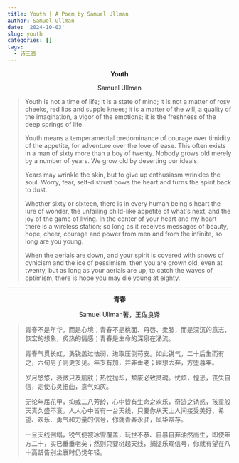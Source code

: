 ```yaml
---
title: Youth | A Poem by Samuel Ullman
author: Samuel Ullman
date: '2024-10-03'
slug: youth
categories: []
tags:
  - 诗三百
---
```


<!--more-->

**<center>Youth</center>**

<center>Samuel Ullman</center>

> Youth is not a time of life; it is a state of mind; it is not a matter of rosy cheeks, red lips and supple knees; it is a matter of the will, a quality of the imagination, a vigor of the emotions; it is the freshness of the deep springs of life.  
>
> Youth means a temperamental predominance of courage over timidity of the appetite, for adventure over the love of ease. This often exists in a man of sixty more than a boy of twenty. Nobody grows old merely by a number of years. We grow old by deserting our ideals.  
>
> Years may wrinkle the skin, but to give up enthusiasm wrinkles the soul. Worry, fear, self-distrust bows the heart and turns the spirit back to dust.  
>
> Whether sixty or sixteen, there is in every human being's heart the lure of wonder, the unfailing child-like appetite of what's next, and the joy of the game of living. In the center of your heart and my heart there is a wireless station; so long as it receives messages of beauty, hope, cheer, courage and power from men and from the infinite, so long are you young.  
>
> When the aerials are down, and your spirit is covered with snows of cynicism and the ice of pessimism, then you are grown old, even at twenty, but as long as your aerials are up, to catch the waves of optimism, there is hope you may die young at eighty.

---

**<center>青春</center>**

<center>Samuel Ullman著，王佐良译</center>

> 青春不是年华，而是心境；青春不是桃面、丹唇、柔膝，而是深沉的意志，恢宏的想象，炙热的情感；青春是生命的深泉在涌流。  
>
> 青春气贯长虹，勇锐盖过怯弱，进取压倒苟安。如此锐气，二十后生而有之，六旬男子则更多见。年岁有加，并非垂老；理想丢弃，方堕暮年。  
>
> 岁月悠悠，衰微只及肌肤；热忱抛却，颓废必致灵魂。忧烦，惶恐，丧失自信，定使心灵扭曲，意气如灰。
>
> 无论年届花甲，抑或二八芳龄，心中皆有生命之欢乐，奇迹之诱惑，孩童般天真久盛不衰。人人心中皆有一台天线，只要你从天上人间接受美好、希望、欢乐、勇气和力量的信号，你就青春永驻，风华常存。
>
> 一旦天线倒塌，锐气便被冰雪覆盖，玩世不恭、自暴自弃油然而生，即使年方二十，实已垂垂老矣；然则只要树起天线，捕捉乐观信号，你就有望在八十高龄告别尘寰时仍觉年轻。
